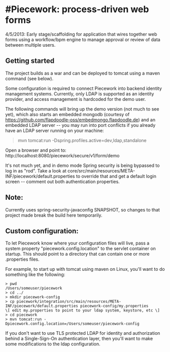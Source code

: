 #Piecework: process-driven web forms
=========

4/5/2013: Early stage/scaffolding for application that wires together web forms using a workflow/bpm engine to manage approval or review of data between multiple users.

## Getting started

The project builds as a war and can be deployed to tomcat using a maven command (see below). 

Some configuration is required to connect Piecework into backend identity management systems. Currently, only LDAP is supported as an identity provider, and access management is hardcoded for the demo user. 

The following commands will bring up the demo version (not much to see yet), which also starts an embedded mongodb (courtesy of https://github.com/flapdoodle-oss/embedmongo.flapdoodle.de) and an embedded LDAP server -- you may run into port conflicts if you already have an LDAP server running on your machine:

> mvn tomcat:run -Dspring.profiles.active=dev,ldap,standalone

Open a browser and point to: http://localhost:8080/piecework/secure/v1/form/demo

It's not much yet, and in demo mode Spring security is being bypassed to log in as "rod". Take a look at core/src/main/resources/META-INF/piecework/default.properties to override that and get a default login screen -- comment out both authentication properties.

## Note:

Currently uses spring-security-javaconfig SNAPSHOT, so changes to that project made break the build here temporarily.

## Custom configuration:

To let Piecework know where your configuration files will live, pass a system property "piecework.config.location" to the servlet container on startup. This should point to a directory that can contain one or more .properties files. 

For example, to start up with tomcat using maven on Linux, you'll want to do something like the following:

	> pwd
	/Users/someuser/piecework
	> cd ../
	> mkdir piecework-config
	> cp piecework/integration/src/main/resources/META-INF/piecework/default.properties piecework-config/my.properties
	\[ edit my.properties to point to your ldap system, keystore, etc \]
	> cd piecework
	> mvn tomcat:run -Dpiecework.config.location=/Users/someuser/piecework-config

If you don't want to use TLS protected LDAP for identity and authorization behind a Single-Sign-On authentication layer, then you'll want to make some modifications to the ldap configuration.



